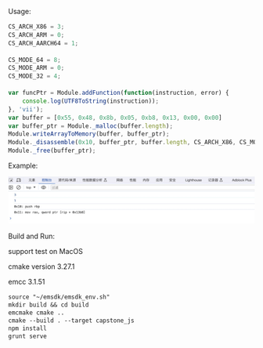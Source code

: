 Usage:

```javascript
CS_ARCH_X86 = 3;
CS_ARCH_ARM = 0;
CS_ARCH_AARCH64 = 1;

CS_MODE_64 = 8;
CS_MODE_ARM = 0;
CS_MODE_32 = 4;

var funcPtr = Module.addFunction(function(instruction, error) {
    console.log(UTF8ToString(instruction));
}, 'vii');
var buffer = [0x55, 0x48, 0x8b, 0x05, 0xb8, 0x13, 0x00, 0x00]
var buffer_ptr = Module._malloc(buffer.length);
Module.writeArrayToMemory(buffer, buffer_ptr);
Module._disassemble(0x10, buffer_ptr, buffer.length, CS_ARCH_X86, CS_MODE_64, funcPtr);
Module._free(buffer_ptr);
```

Example:

![pic](./example.jpeg)



Build and Run:

support test on MacOS

cmake version 3.27.1

emcc 3.1.51

```shell
source "~/emsdk/emsdk_env.sh"
mkdir build && cd build
emcmake cmake ..
cmake --build . --target capstone_js
npm install
grunt serve
```
